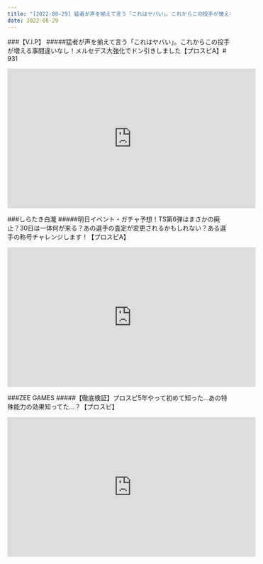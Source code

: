 ```yaml
---
title: "[2022-08-29] 猛者が声を揃えて言う「これはヤバい」。これからこの投手が増える事間違いなし！メルセデス大強化でドン引きしました【プロスピA】# 931 他"
date: 2022-08-29
---
```

###【V.I.P】
#####猛者が声を揃えて言う「これはヤバい」。これからこの投手が増える事間違いなし！メルセデス大強化でドン引きしました【プロスピA】# 931
<iframe width="560" height="315" src="https://www.youtube.com/embed/uCaDvmPN8YM" frameborder="0" allow="accelerometer; autoplay; clipboard-write; encrypted-media; gyroscope; picture-in-picture" allowfullscreen></iframe>

###しらたき白瀧
#####明日イベント・ガチャ予想！TS第6弾はまさかの廃止？30日は一体何が来る？あの選手の査定が変更されるかもしれない？ある選手の称号チャレンジします！【プロスピA】
<iframe width="560" height="315" src="https://www.youtube.com/embed/MRPvfqa0Z1s" frameborder="0" allow="accelerometer; autoplay; clipboard-write; encrypted-media; gyroscope; picture-in-picture" allowfullscreen></iframe>

###ZEE GAMES
#####【徹底検証】プロスピ5年やって初めて知った…あの特殊能力の効果知ってた…？【プロスピ】
<iframe width="560" height="315" src="https://www.youtube.com/embed/xYtOBUw-2Xk" frameborder="0" allow="accelerometer; autoplay; clipboard-write; encrypted-media; gyroscope; picture-in-picture" allowfullscreen></iframe>

